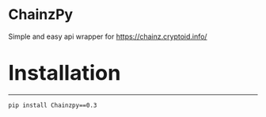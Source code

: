 # ChainzPy
Simple and easy api wrapper for https://chainz.cryptoid.info/

# <span style="font-size: 1.5em; font-weight: bold;">Installation</span>

---


```markdown
pip install Chainzpy==0.3
```




